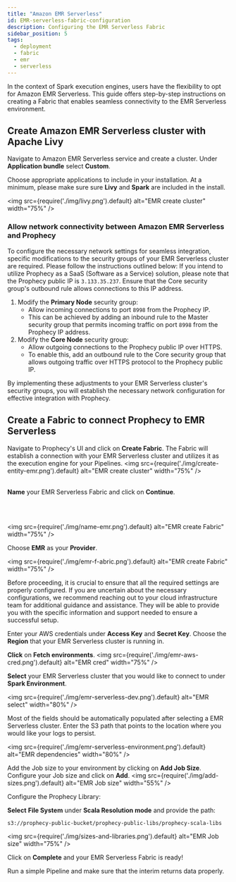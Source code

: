 ```yaml
---
title: "Amazon EMR Serverless"
id: EMR-serverless-fabric-configuration
description: Configuring the EMR Serverless Fabric
sidebar_position: 5
tags:
  - deployment
  - fabric
  - emr
  - serverless
---
```


In the context of Spark execution engines, users have the flexibility to opt for Amazon EMR Serverless. This guide offers step-by-step instructions on creating a Fabric that enables seamless connectivity to the EMR Serverless environment.

## Create Amazon EMR Serverless cluster with Apache Livy

Navigate to Amazon EMR Serverless service and create a cluster. Under **Application bundle** select **Custom**.

Choose appropriate applications to include in your installation. At a minimum, please make sure sure **Livy** and **Spark** are included in the install.

<img src={require('./img/livy.png').default} alt="EMR create cluster" width="75%" />

### Allow network connectivity between Amazon EMR Serverless and Prophecy

To configure the necessary network settings for seamless integration, specific modifications to the security groups of your EMR Serverless cluster are required. Please follow the instructions outlined below:
If you intend to utilize Prophecy as a SaaS (Software as a Service) solution, please note that the Prophecy public IP is `3.133.35.237`. Ensure that the Core security group's outbound rule allows connections to this IP address.

1. Modify the **Primary Node** security group:
   - Allow incoming connections to port `8998` from the Prophecy IP.
   - This can be achieved by adding an inbound rule to the Master security group that permits incoming traffic on port `8998` from the Prophecy IP address.
2. Modify the **Core Node** security group:
   - Allow outgoing connections to the Prophecy public IP over HTTPS.
   - To enable this, add an outbound rule to the Core security group that allows outgoing traffic over HTTPS protocol to the Prophecy public IP.

By implementing these adjustments to your EMR Serverless cluster's security groups, you will establish the necessary network configuration for effective integration with Prophecy.

## Create a Fabric to connect Prophecy to EMR Serverless

Navigate to Prophecy's UI and click on **Create Fabric**. The Fabric will establish a connection with your EMR Serverless cluster and utilizes it as the execution engine for your Pipelines.
<img src={require('./img/create-entity-emr.png').default} alt="EMR create cluster" width="75%" />
<br/>
<br/>

**Name** your EMR Serverless Fabric and click on **Continue**.

<br/>
<br/>

<img src={require('./img/name-emr.png').default} alt="EMR create Fabric" width="75%" />

Choose **EMR** as your **Provider**.

<img src={require('./img/emr-f-abric.png').default} alt="EMR create Fabric" width="75%" />

Before proceeding, it is crucial to ensure that all the required settings are properly configured. If you are uncertain about the necessary configurations, we recommend reaching out to your cloud infrastructure team for additional guidance and assistance. They will be able to provide you with the specific information and support needed to ensure a successful setup.

Enter your AWS credentials under **Access Key** and **Secret Key**. Choose the **Region** that your EMR Serverless cluster is running in.

**Click** on **Fetch environments**.
<img src={require('./img/emr-aws-cred.png').default} alt="EMR cred" width="75%" />

**Select** your EMR Serverless cluster that you would like to connect to under **Spark Environment**.

<img src={require('./img/emr-serverless-dev.png').default} alt="EMR select" width="80%" />

Most of the fields should be automatically populated after selecting a EMR Serverless cluster. Enter the S3 path that points to the location where you would like your logs to persist.

<img src={require('./img/emr-serverless-environment.png').default} alt="EMR dependencies" width="80%" />

Add the Job size to your environment by clicking on **Add Job Size**. Configure your Job size and click on **Add**.
<img src={require('./img/add-sizes.png').default} alt="EMR Job size" width="55%" />

Configure the Prophecy Library:

**Select** **File System** under **Scala Resolution mode** and provide the path:

`s3://prophecy-public-bucket/prophecy-public-libs/prophecy-scala-libs`

<img src={require('./img/sizes-and-libraries.png').default} alt="EMR Job size" width="75%" />

Click on **Complete** and your EMR Serverless Fabric is ready!

Run a simple Pipeline and make sure that the interim returns data properly.
